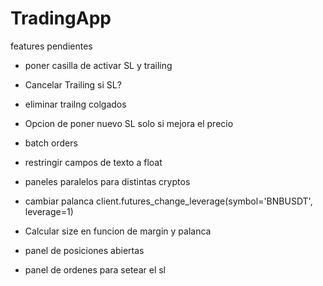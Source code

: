 # TradingApp

features pendientes

 - poner casilla de activar SL y trailing
 - Cancelar Trailing si SL?
 - eliminar trailng colgados

 - Opcion de poner nuevo SL solo si mejora el precio

 - batch orders

 - restringir campos de texto a float

 - paneles paralelos para distintas cryptos

 - cambiar palanca
    client.futures_change_leverage(symbol='BNBUSDT', leverage=1) 
    
 - Calcular size en funcion de margin y palanca

 - panel de posiciones abiertas

 - panel de ordenes
    para setear el sl